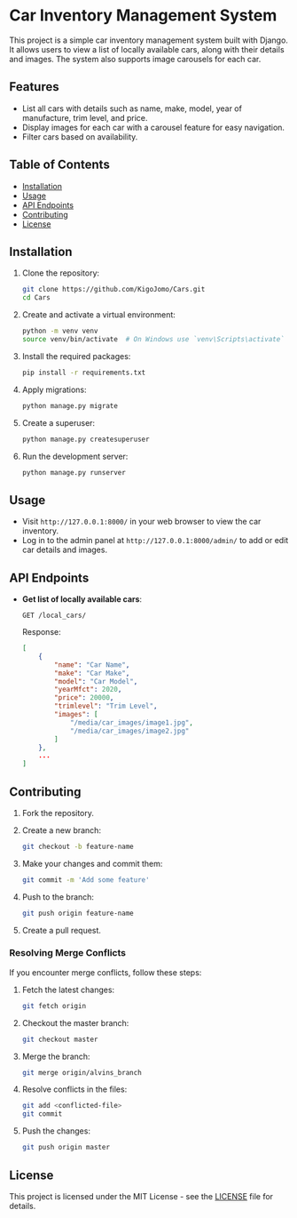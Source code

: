 # Car Inventory Management System

This project is a simple car inventory management system built with Django. It allows users to view a list of locally available cars, along with their details and images. The system also supports image carousels for each car.

## Features

- List all cars with details such as name, make, model, year of manufacture, trim level, and price.
- Display images for each car with a carousel feature for easy navigation.
- Filter cars based on availability.

## Table of Contents

- [Installation](#installation)
- [Usage](#usage)
- [API Endpoints](#api-endpoints)
- [Contributing](#contributing)
- [License](#license)

## Installation

1. Clone the repository:

    ```bash
    git clone https://github.com/KigoJomo/Cars.git
    cd Cars
    ```

2. Create and activate a virtual environment:

    ```bash
    python -m venv venv
    source venv/bin/activate  # On Windows use `venv\Scripts\activate`
    ```

3. Install the required packages:

    ```bash
    pip install -r requirements.txt
    ```

4. Apply migrations:

    ```bash
    python manage.py migrate
    ```

5. Create a superuser:

    ```bash
    python manage.py createsuperuser
    ```

6. Run the development server:

    ```bash
    python manage.py runserver
    ```

## Usage

- Visit `http://127.0.0.1:8000/` in your web browser to view the car inventory.
- Log in to the admin panel at `http://127.0.0.1:8000/admin/` to add or edit car details and images.

## API Endpoints

- **Get list of locally available cars**:

    ```http
    GET /local_cars/
    ```

    Response:

    ```json
    [
        {
            "name": "Car Name",
            "make": "Car Make",
            "model": "Car Model",
            "yearMfct": 2020,
            "price": 20000,
            "trimlevel": "Trim Level",
            "images": [
                "/media/car_images/image1.jpg",
                "/media/car_images/image2.jpg"
            ]
        },
        ...
    ]
    ```

## Contributing

1. Fork the repository.
2. Create a new branch:

    ```bash
    git checkout -b feature-name
    ```

3. Make your changes and commit them:

    ```bash
    git commit -m 'Add some feature'
    ```

4. Push to the branch:

    ```bash
    git push origin feature-name
    ```

5. Create a pull request.

### Resolving Merge Conflicts

If you encounter merge conflicts, follow these steps:

1. Fetch the latest changes:

    ```bash
    git fetch origin
    ```

2. Checkout the master branch:

    ```bash
    git checkout master
    ```

3. Merge the branch:

    ```bash
    git merge origin/alvins_branch
    ```

4. Resolve conflicts in the files:

    ```bash
    git add <conflicted-file>
    git commit
    ```

5. Push the changes:

    ```bash
    git push origin master
    ```

## License

This project is licensed under the MIT License - see the [LICENSE](LICENSE) file for details.

